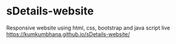 # sDetails-website
Responsive website using html, css, bootstrap and java script
live https://kumkumbhana.github.io/sDetails-website/

